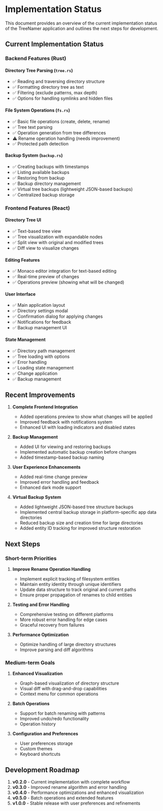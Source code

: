 # Implementation Status

This document provides an overview of the current implementation status of the TreeNamer application and outlines the next steps for development.

## Current Implementation Status

### Backend Features (Rust)

#### Directory Tree Parsing (`tree.rs`)

- ✅ Reading and traversing directory structure
- ✅ Formatting directory tree as text
- ✅ Filtering (exclude patterns, max depth)
- ✅ Options for handling symlinks and hidden files

#### File System Operations (`fs.rs`)

- ✅ Basic file operations (create, delete, rename)
- ✅ Tree text parsing
- ✅ Operation generation from tree differences
- ⚠️ Rename operation handling (needs improvement)
- ✅ Protected path detection

#### Backup System (`backup.rs`)

- ✅ Creating backups with timestamps
- ✅ Listing available backups
- ✅ Restoring from backup
- ✅ Backup directory management
- ✅ Virtual tree backups (lightweight JSON-based backups)
- ✅ Centralized backup storage

### Frontend Features (React)

#### Directory Tree UI

- ✅ Text-based tree view
- ✅ Tree visualization with expandable nodes
- ✅ Split view with original and modified trees
- ✅ Diff view to visualize changes

#### Editing Features

- ✅ Monaco editor integration for text-based editing
- ✅ Real-time preview of changes
- ✅ Operations preview (showing what will be changed)

#### User Interface

- ✅ Main application layout
- ✅ Directory settings modal
- ✅ Confirmation dialog for applying changes
- ✅ Notifications for feedback
- ✅ Backup management UI

#### State Management

- ✅ Directory path management
- ✅ Tree loading with options
- ✅ Error handling
- ✅ Loading state management
- ✅ Change application
- ✅ Backup management

## Recent Improvements

1. **Complete Frontend Integration**
   - Added operations preview to show what changes will be applied
   - Improved feedback with notifications system
   - Enhanced UI with loading indicators and disabled states

2. **Backup Management**
   - Added UI for viewing and restoring backups
   - Implemented automatic backup creation before changes
   - Added timestamp-based backup naming

3. **User Experience Enhancements**
   - Added real-time change preview
   - Improved error handling and feedback
   - Enhanced dark mode support

4. **Virtual Backup System**
   - Added lightweight JSON-based tree structure backups
   - Implemented central backup storage in platform-specific app data directories
   - Reduced backup size and creation time for large directories
   - Added entity ID tracking for improved structure restoration

## Next Steps

### Short-term Priorities

1. **Improve Rename Operation Handling**
   - Implement explicit tracking of filesystem entities
   - Maintain entity identity through unique identifiers
   - Update data structure to track original and current paths
   - Ensure proper propagation of renames to child entities

2. **Testing and Error Handling**
   - Comprehensive testing on different platforms
   - More robust error handling for edge cases
   - Graceful recovery from failures

3. **Performance Optimization**
   - Optimize handling of large directory structures
   - Improve parsing and diff algorithms

### Medium-term Goals

1. **Enhanced Visualization**
   - Graph-based visualization of directory structure
   - Visual diff with drag-and-drop capabilities
   - Context menu for common operations

2. **Batch Operations**
   - Support for batch renaming with patterns
   - Improved undo/redo functionality
   - Operation history

3. **Configuration and Preferences**
   - User preferences storage
   - Custom themes
   - Keyboard shortcuts

## Development Roadmap

1. **v0.2.0** - Current implementation with complete workflow
2. **v0.3.0** - Improved rename algorithm and error handling
3. **v0.4.0** - Performance optimizations and enhanced visualization
4. **v0.5.0** - Batch operations and extended features
5. **v1.0.0** - Stable release with user preferences and refinements
